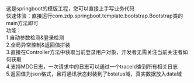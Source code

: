 这是springboot的模版工程，您可以直接上手写业务代码  
快速体验：直接运行com.zdp.springboot.template.bootstrap.Bootstrap类的main方法即可  
功能：  
1.自动参数检测&登录检测  
2.全局异常控制&返回值拼装  
3.直接在Controller方法中获取当前登录用户对象，开发者无需关注当前关注者如何获取  
4.支持MDC日志，一次请求中的日志可以通过一个traceId查到所有相关日志  
5.返回值为json格式，且将通讯状态封装到了bstatus域，真实数据放入data域
